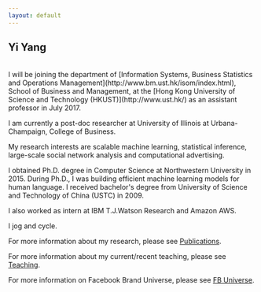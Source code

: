 ```yaml
---
layout: default
---
```


## Yi Yang
<br>
I will be joining the department of [Information Systems, Business Statistics and Operations Management](http://www.bm.ust.hk/isom/index.html), School of Business and Management, at the [Hong Kong University of Science and Technology (HKUST)](http://www.ust.hk/) as an assistant professor in July 2017. <br>

I am currently a post-doc researcher at University of Illinois at Urbana-Champaign, College of Business. 
<!--My research question is: how can firm/organization make better decision with machine learning and big data? -->
My research interests are scalable machine learning, statistical inference, large-scale social network analysis and computational advertising. <br>

<!--I teach undergraduate database course at UIUC. <br><br>-->

I obtained Ph.D. degree in Computer Science at Northwestern University in 2015. During Ph.D., I was building efficient machine learning models for human language. I received bachelor's degree from University of Science and Technology of China (USTC) in 2009.<br>

I also worked as intern at IBM T.J.Watson Research and Amazon AWS. <br>

I jog and cycle.


For more information about my research, please see [Publications](publications).

For more information about my current/recent teaching, please see [Teaching](teaching).

For more information on Facebook Brand Universe, please see [FB Universe](zoom/index.html).
